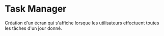 # Task Manager
Création d'un écran qui s'affiche lorsque les utilisateurs effectuent toutes les tâches d'un jour donné.
